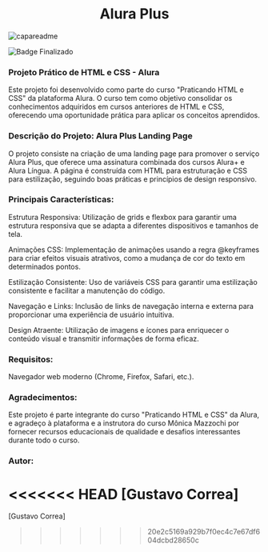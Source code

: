 <h1 align="center"> Alura Plus </h1>

![capareadme](https://github.com/ovattsuG/Alura-Plus/assets/112031013/fe2f84be-d912-42b9-876f-5a0d663ca2db)

![Badge Finalizado](http://img.shields.io/static/v1?label=STATUS&message=FINALIZADO&color=BLUE&style=for-the-badge)


<h3> Projeto Prático de HTML e CSS - Alura </h3>

Este projeto foi desenvolvido como parte do curso "Praticando HTML e CSS" da plataforma Alura. O curso tem como objetivo consolidar os conhecimentos adquiridos em cursos anteriores de HTML e CSS, oferecendo uma oportunidade prática para aplicar os conceitos aprendidos.

<h3> Descrição do Projeto: Alura Plus Landing Page </h3>

O projeto consiste na criação de uma landing page para promover o serviço Alura Plus, que oferece uma assinatura combinada dos cursos Alura+ e Alura Língua. A página é construída com HTML para estruturação e CSS para estilização, seguindo boas práticas e princípios de design responsivo.

<h3> Principais Características: </h3>

Estrutura Responsiva: Utilização de grids e flexbox para garantir uma estrutura responsiva que se adapta a diferentes dispositivos e tamanhos de tela.

Animações CSS: Implementação de animações usando a regra @keyframes para criar efeitos visuais atrativos, como a mudança de cor do texto em determinados pontos.

Estilização Consistente: Uso de variáveis CSS para garantir uma estilização consistente e facilitar a manutenção do código.

Navegação e Links: Inclusão de links de navegação interna e externa para proporcionar uma experiência de usuário intuitiva.

Design Atraente: Utilização de imagens e ícones para enriquecer o conteúdo visual e transmitir informações de forma eficaz.

<h3> Requisitos: </h3>

Navegador web moderno (Chrome, Firefox, Safari, etc.).

<h3> Agradecimentos: </h3>

Este projeto é parte integrante do curso "Praticando HTML e CSS" da Alura, e agradeço à plataforma e a instrutora do curso Mônica Mazzochi por fornecer recursos educacionais de qualidade e desafios interessantes durante todo o curso.

<h3> Autor: </h3>

<<<<<<< HEAD
[Gustavo Correa]
=======
[Gustavo Correa]
>>>>>>> 20e2c5169a929b7f0ec4c7e67df604dcbd28650c

